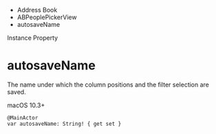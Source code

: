 

- Address Book
- ABPeoplePickerView
-  autosaveName 

Instance Property

# autosaveName

The name under which the column positions and the filter selection are saved.

macOS 10.3+

``` source
@MainActor
var autosaveName: String! { get set }
```

